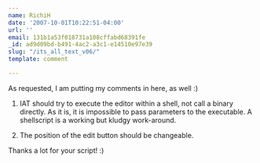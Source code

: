 ```yaml
---
name: RichiH
date: '2007-10-01T10:22:51-04:00'
url: ''
email: 131b1a53f018731a108cffabd68391fe
_id: ad9d09bd-b491-4ac2-a3c1-e14510e97e39
slug: "/its_all_text_v06/"
template: comment

---
```


As requested, I am putting my comments in here, as well :)

1) IAT should try to execute the editor within a shell, not call a binary directly. As it is, it is impossible to pass parameters to the executable. A shellscript is a working but kludgy work-around.

2) The position of the edit button should be changeable.

Thanks a lot for your script! :)
